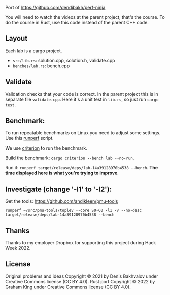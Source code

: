 Port of https://github.com/dendibakh/perf-ninja

You will need to watch the videos at the parent project, that's the course. To do the course in Rust, use this code instead of the parent C++ code.

## Layout

Each lab is a cargo project.

 - `src/lib.rs`: solution.cpp, solution.h, validate.cpp
 - `benches/lab.rs`: bench.cpp

## Validate

Validation checks that your code is correct. In the parent project this is in separate file `validate.cpp`. Here it's a unit test in `lib.rs`, so just run `cargo test`.

## Benchmark:

To run repeatable benchmarks on Linux you need to adjust some settings. Use this [runperf](https://gist.github.com/grahamking/9c8c91b871843a9a6ce2bec428b8f48d) script.

We use [criterion](https://docs.rs/criterion/latest/criterion/) to run the benchmark.

Build the benchmark: `cargo criterion --bench lab --no-run`.

Run it: `runperf target/release/deps/lab-14a39128970b4538 --bench`. **The time displayed here is what you're trying to improve**.

## Investigate (change '-l1' to '-l2'):

Get the tools: https://github.com/andikleen/pmu-tools

`runperf ~/src/pmu-tools/toplev --core S0-C0 -l1 -v --no-desc target/release/deps/lab-14a39128970b4538 --bench`

## Thanks

Thanks to my employer Dropbox for supporting this project during Hack Week 2022.

## License

Original problems and ideas Copyright © 2021 by Denis Bakhvalov under Creative Commons license (CC BY 4.0).
Rust port Copyright © 2022 by Graham King under Creative Commons license (CC BY 4.0).

